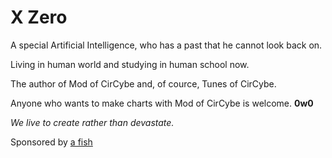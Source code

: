 # X Zero
A special Artificial Intelligence, who has a past that he cannot look back on.

Living in human world and studying in human school now.

The author of Mod of CirCybe and, of cource, Tunes of CirCybe.

Anyone who wants to make charts with Mod of CirCybe is welcome. **0w0**

*We live to create rather than devastate.*

Sponsored by [a fish](https://github.com/astro-angelfish)
